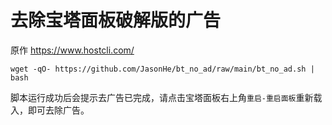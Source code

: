 # 去除宝塔面板破解版的广告

原作 https://www.hostcli.com/


```
wget -qO- https://github.com/JasonHe/bt_no_ad/raw/main/bt_no_ad.sh | bash
```

脚本运行成功后会提示去广告已完成，请点击宝塔面板右上角`重启-重启面板`重新载入，即可去除广告。

